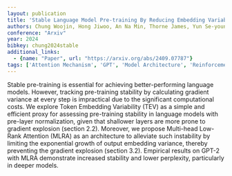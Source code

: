 ```yaml
---
layout: publication
title: 'Stable Language Model Pre-training By Reducing Embedding Variability'
authors: Chung Woojin, Hong Jiwoo, An Na Min, Thorne James, Yun Se-young
conference: "Arxiv"
year: 2024
bibkey: chung2024stable
additional_links:
  - {name: "Paper", url: "https://arxiv.org/abs/2409.07787"}
tags: ['Attention Mechanism', 'GPT', 'Model Architecture', 'Reinforcement Learning', 'Training Techniques']
---
```

Stable pre-training is essential for achieving better-performing language
models. However, tracking pre-training stability by calculating gradient
variance at every step is impractical due to the significant computational
costs. We explore Token Embedding Variability (TEV) as a simple and efficient
proxy for assessing pre-training stability in language models with pre-layer
normalization, given that shallower layers are more prone to gradient explosion
(section 2.2). Moreover, we propose Multi-head Low-Rank Attention (MLRA) as an
architecture to alleviate such instability by limiting the exponential growth
of output embedding variance, thereby preventing the gradient explosion
(section 3.2). Empirical results on GPT-2 with MLRA demonstrate increased
stability and lower perplexity, particularly in deeper models.

